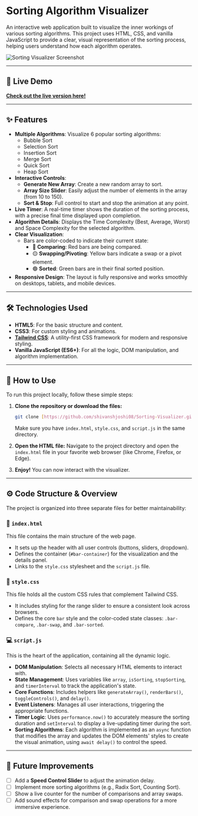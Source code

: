 # Sorting Algorithm Visualizer

An interactive web application built to visualize the inner workings of various sorting algorithms. This project uses HTML, CSS, and vanilla JavaScript to provide a clear, visual representation of the sorting process, helping users understand how each algorithm operates.

![Sorting Visualizer Screenshot](https://i.imgur.com/your-screenshot.png)


---

## 🚀 Live Demo

**[Check out the live version here!](https://sorting-visualizer-five-jade.vercel.app/)**



---

## ✨ Features

-   **Multiple Algorithms**: Visualize 6 popular sorting algorithms:
    -   Bubble Sort
    -   Selection Sort
    -   Insertion Sort
    -   Merge Sort
    -   Quick Sort
    -   Heap Sort
-   **Interactive Controls**:
    -   **Generate New Array**: Create a new random array to sort.
    -   **Array Size Slider**: Easily adjust the number of elements in the array (from 10 to 150).
    -   **Sort & Stop**: Full control to start and stop the animation at any point.
-   **Live Timer**: A real-time timer shows the duration of the sorting process, with a precise final time displayed upon completion.
-   **Algorithm Details**: Displays the Time Complexity (Best, Average, Worst) and Space Complexity for the selected algorithm.
-   **Clear Visualization**:
    -   Bars are color-coded to indicate their current state:
        -   🔴 **Comparing**: Red bars are being compared.
        -   🟡 **Swapping/Pivoting**: Yellow bars indicate a swap or a pivot element.
        -   🟢 **Sorted**: Green bars are in their final sorted position.
-   **Responsive Design**: The layout is fully responsive and works smoothly on desktops, tablets, and mobile devices.

---

## 🛠️ Technologies Used

-   **HTML5**: For the basic structure and content.
-   **CSS3**: For custom styling and animations.
-   **[Tailwind CSS](https://tailwindcss.com/)**: A utility-first CSS framework for modern and responsive styling.
-   **Vanilla JavaScript (ES6+)**: For all the logic, DOM manipulation, and algorithm implementation.

---

## 📂 How to Use

To run this project locally, follow these simple steps:

1.  **Clone the repository or download the files:**
    ```sh
    git clone [https://github.com/shivanshjoshi08/Sorting-Visualizer.git]
    ```
    Make sure you have `index.html`, `style.css`, and `script.js` in the same directory.

2.  **Open the HTML file:**
    Navigate to the project directory and open the `index.html` file in your favorite web browser (like Chrome, Firefox, or Edge).

3.  **Enjoy!**
    You can now interact with the visualizer.

---

## ⚙️ Code Structure & Overview

The project is organized into three separate files for better maintainability:

### 📄 `index.html`
This file contains the main structure of the web page.
-   It sets up the header with all user controls (buttons, sliders, dropdown).
-   Defines the container (`#bar-container`) for the visualization and the details panel.
-   Links to the `style.css` stylesheet and the `script.js` file.

### 🎨 `style.css`
This file holds all the custom CSS rules that complement Tailwind CSS.
-   It includes styling for the range slider to ensure a consistent look across browsers.
-   Defines the core `bar` style and the color-coded state classes: `.bar-compare`, `.bar-swap`, and `.bar-sorted`.

### 💻 `script.js`
This is the heart of the application, containing all the dynamic logic.
-   **DOM Manipulation**: Selects all necessary HTML elements to interact with.
-   **State Management**: Uses variables like `array`, `isSorting`, `stopSorting`, and `timerInterval` to track the application's state.
-   **Core Functions**: Includes helpers like `generateArray()`, `renderBars()`, `toggleControls()`, and `delay()`.
-   **Event Listeners**: Manages all user interactions, triggering the appropriate functions.
-   **Timer Logic**: Uses `performance.now()` to accurately measure the sorting duration and `setInterval` to display a live-updating timer during the sort.
-   **Sorting Algorithms**: Each algorithm is implemented as an `async` function that modifies the array and updates the DOM elements' styles to create the visual animation, using `await delay()` to control the speed.

---

## 🔮 Future Improvements

-   [ ] Add a **Speed Control Slider** to adjust the animation delay.
-   [ ] Implement more sorting algorithms (e.g., Radix Sort, Counting Sort).
-   [ ] Show a live counter for the number of comparisons and array swaps.
-   [ ] Add sound effects for comparison and swap operations for a more immersive experience.
